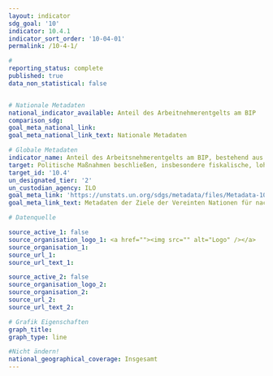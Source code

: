 ```yaml
---
layout: indicator
sdg_goal: '10'
indicator: 10.4.1
indicator_sort_order: '10-04-01'
permalink: /10-4-1/

#
reporting_status: complete
published: true
data_non_statistical: false


# Nationale Metadaten
national_indicator_available: Anteil des Arbeitnehmerentgelts am BIP
comparison_sdg:
goal_meta_national_link:
goal_meta_national_link_text: Nationale Metadaten

# Globale Metadaten
indicator_name: Anteil des Arbeitsnehmerentgelts am BIP, bestehend aus Löhnen, Gehältern und Sozialversicherungsbeiträgen
target: Politische Maßnahmen beschließen, insbesondere fiskalische, lohnpolitische und den Sozialschutz betreffende Maßnahmen, und schrittweise größere Gleichheit erzielen
target_id: '10.4'
un_designated_tier: '2'
un_custodian_agency: ILO
goal_meta_link: 'https://unstats.un.org/sdgs/metadata/files/Metadata-10-04-01.pdf'
goal_meta_link_text: Metadaten der Ziele der Vereinten Nationen für nachhaltige Entwicklung

# Datenquelle

source_active_1: false
source_organisation_logo_1: <a href=""><img src="" alt="Logo" /></a>
source_organisation_1:
source_url_1:
source_url_text_1:

source_active_2: false
source_organisation_logo_2:
source_organisation_2:
source_url_2:
source_url_text_2:

# Grafik Eigenschaften
graph_title:
graph_type: line

#Nicht ändern!
national_geographical_coverage: Insgesamt
---
```

